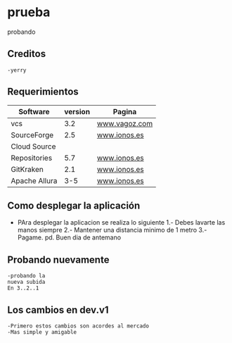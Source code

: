 # prueba
probando

## Creditos
    -yerry
    
## Requerimientos
| Software     | version    | Pagina |
| -------------|------------|-------|
| vcs          | 3.2        | www.vagoz.com   |
| SourceForge  | 2.5        | www.ionos.es    |
| Cloud Source |
| Repositories | 5.7        |www.ionos.es    |
| GitKraken    | 2.1        | www.ionos.es     |
| Apache Allura| 3-5        | www.ionos.es     |
## Como desplegar la aplicación 
  - PAra desplegar la aplicacion se realiza lo siguiente
  	1.- Debes lavarte las manos siempre
  	2.- Mantener una distancia minimo de 1 metro
  	3.- Pagame. 
  	pd. Buen dia de antemano

## Probando nuevamente
	-probando la
	nueva subida
	En 3..2..1

## Los cambios en dev.v1
	-Primero estos cambios son acordes al mercado
	-Mas simple y amigable